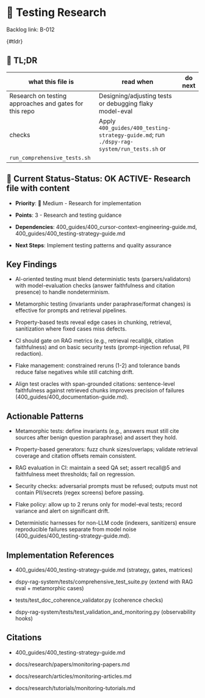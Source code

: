 <!-- CONTEXT_REFERENCE: 400_guides/400_cursor-context-engineering-guide.md -->
<!-- MODULE_REFERENCE: 400_guides/400_testing-strategy-guide.md -->
<!-- MEMORY_CONTEXT: MEDIUM - Testing research and quality assurance patterns -->

# 🧪 Testing Research

Backlog link: B-012

<!-- ANCHOR: tldr -->
{#tldr}

## 🔎 TL;DR

| what this file is | read when | do next |
|---|---|---|
| Research on testing approaches and gates for this repo | Designing/adjusting tests or debugging flaky model-eval
checks | Apply `400_guides/400_testing-strategy-guide.md`; run `./dspy-rag-system/run_tests.sh` or
`run_comprehensive_tests.sh` |

## 🎯 **Current Status**-**Status**: OK **ACTIVE**- Research file with content

- **Priority**: 🔧 Medium - Research for implementation

- **Points**: 3 - Research and testing guidance

- **Dependencies**: 400_guides/400_cursor-context-engineering-guide.md, 400_guides/400_testing-strategy-guide.md

- **Next Steps**: Implement testing patterns and quality assurance

<!-- ANCHOR: key-findings -->

## Key Findings

- AI-oriented testing must blend deterministic tests (parsers/validators) with model-evaluation checks (answer
faithfulness and citation presence) to handle nondeterminism.

- Metamorphic testing (invariants under paraphrase/format changes) is effective for prompts and retrieval pipelines.

- Property-based tests reveal edge cases in chunking, retrieval, sanitization where fixed cases miss defects.

- CI should gate on RAG metrics (e.g., retrieval recall@k, citation faithfulness) and on basic security tests
(prompt-injection refusal, PII redaction).

- Flake management: constrained reruns (1-2) and tolerance bands reduce false negatives while still catching drift.
- Align test oracles with span-grounded citations: sentence-level faithfulness against retrieved chunks improves
precision of failures (400_guides/400_documentation-guide.md).

<!-- ANCHOR: actionable-patterns -->

## Actionable Patterns

- Metamorphic tests: define invariants (e.g., answers must still cite sources after benign question paraphrase) and
assert they hold.

- Property-based generators: fuzz chunk sizes/overlaps; validate retrieval coverage and citation offsets remain
consistent.

- RAG evaluation in CI: maintain a seed QA set; assert recall@5 and faithfulness meet thresholds; fail on regression.

- Security checks: adversarial prompts must be refused; outputs must not contain PII/secrets (regex screens) before
passing.

- Flake policy: allow up to 2 reruns only for model-eval tests; record variance and alert on significant drift.
- Deterministic harnesses for non-LLM code (indexers, sanitizers) ensure reproducible failures separate from model noise
(400_guides/400_testing-strategy-guide.md).

<!-- ANCHOR: implementation-refs -->

## Implementation References

- 400_guides/400_testing-strategy-guide.md (strategy, gates, matrices)

- dspy-rag-system/tests/comprehensive_test_suite.py (extend with RAG eval + metamorphic cases)

- tests/test_doc_coherence_validator.py (coherence checks)

- dspy-rag-system/tests/test_validation_and_monitoring.py (observability hooks)

<!-- ANCHOR: citations -->

## Citations

- 400_guides/400_testing-strategy-guide.md

- docs/research/papers/monitoring-papers.md

- docs/research/articles/monitoring-articles.md

- docs/research/tutorials/monitoring-tutorials.md
